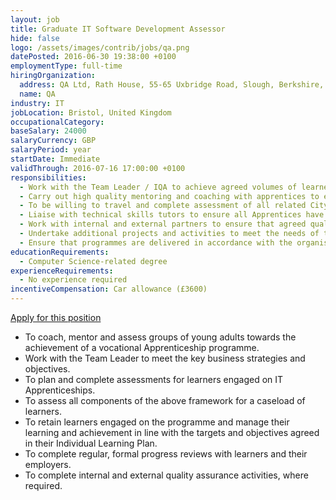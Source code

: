 ```yaml
---
layout: job
title: Graduate IT Software Development Assessor
hide: false
logo: /assets/images/contrib/jobs/qa.png
datePosted: 2016-06-30 19:38:00 +0100
employmentType: full-time
hiringOrganization:
  address: QA Ltd, Rath House, 55-65 Uxbridge Road, Slough, Berkshire, SL1 1SG
  name: QA
industry: IT
jobLocation: Bristol, United Kingdom
occupationalCategory:
baseSalary: 24000
salaryCurrency: GBP
salaryPeriod: year
startDate: Immediate
validThrough: 2016-07-16 17:00:00 +0100
responsibilities:
  - Work with the Team Leader / IQA to achieve agreed volumes of learner achievement in line with the business strategy and plans.
  - Carry out high quality mentoring and coaching with apprentices to ensure City and Guilds units are completed within agreed timelines.
  - To be willing to travel and complete assessment of all related City and Guilds assignments.
  - Liaise with technical skills tutors to ensure all Apprentices have the required skills and knowledge to achieve the technical components of frameworks.
  - Work with internal and external partners to ensure that agreed quality standards are met.
  - Undertake additional projects and activities to meet the needs of the Apprenticeship team and learners as required.
  - Ensure that programmes are delivered in accordance with the organisations Equal Opportunities and Health and Safety Policies.
educationRequirements:
  - Computer Science-related degree
experienceRequirements:
  - No experience required
incentiveCompensation: Car allowance (£3600)
---
```

[Apply for this position](mailto:marco.canonico@qa.com)

* To coach, mentor and assess groups of young adults towards the achievement of a vocational Apprenticeship programme.
* Work with the Team Leader to meet the key business strategies and objectives.
* To plan and complete assessments for learners engaged on IT Apprenticeships.
* To assess all components of the above framework for a caseload of learners.
* To retain learners engaged on the programme and manage their learning and achievement in line with the targets and objectives agreed in their Individual Learning Plan.
* To complete regular, formal progress reviews with learners and their employers.
* To complete internal and external quality assurance activities, where required.
